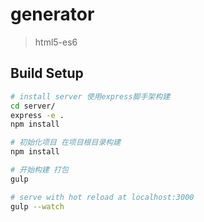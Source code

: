 # generator

> html5-es6

## Build Setup

``` bash
# install server 使用express脚手架构建
cd server/
express -e .
npm install

# 初始化项目 在项目根目录构建
npm install 

# 开始构建 打包
gulp

# serve with hot reload at localhost:3000
gulp --watch
```

